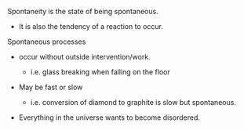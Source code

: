 
Spontaneity is the state of being spontaneous.
- It is also the tendency of a reaction to occur.

Spontaneous processes
- occur without outside intervention/work.
	- i.e. glass breaking when falling on the floor
- May be fast or slow
	- i.e. conversion of diamond to graphite is slow but spontaneous. 

- Everything in the universe wants to become disordered.

